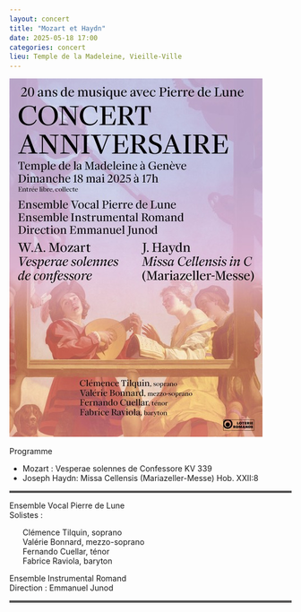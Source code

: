 ```yaml
---
layout: concert
title: "Mozart et Haydn"
date: 2025-05-18 17:00
categories: concert
lieu: Temple de la Madeleine, Vieille-Ville
---
```


<a href="/affiches/2025-05-18_mozart-haydn.pdf">
<img class="img-responsive"
  src="/affiches/2025-05-18_mozart-haydn.jpeg"
  alt="Image de l'affiche du concert Mozart et Haydn"
/>
</a>

Programme 

- Mozart : Vesperae solennes de Confessore KV 339
- Joseph Haydn: Missa Cellensis (Mariazeller-Messe) Hob. XXII:8 

<hr style="border-top: 3px double #8c8b8b"/>

Ensemble Vocal Pierre de Lune<br/>
Solistes :
<ul>
<li style="list-style-type: none">Clémence Tilquin, soprano</li>
<li style="list-style-type: none">Valérie Bonnard, mezzo-soprano</li>
<li style="list-style-type: none">Fernando Cuellar, ténor</li>
<li style="list-style-type: none">Fabrice Raviola, baryton</li>
</ul>

Ensemble Instrumental Romand<br/>
Direction : Emmanuel Junod

<hr style="border-top: 3px double #8c8b8b"/>

